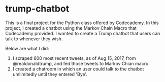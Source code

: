 # trump-chatbot

This is a final project for the Python class offered by Codecademy.
In this project, I created a chatbot using the Markov Chain Macro that Codecademy provided.
I wanted to create a Trump chatbot that users can talk to whenever they wish.

Below are what I did:
1. I scraped 600 most recent tweets, as of Aug 15, 2017, from @realdonaldtrump, and fed those tweets to Markov Chian macro.
2. I created a chatroom in which an user could talk to the chatbot umlimitedly until they entered 'Bye'.
